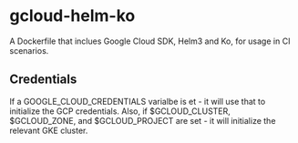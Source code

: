 # gcloud-helm-ko
A Dockerfile that inclues Google Cloud SDK, Helm3 and Ko, for usage in CI scenarios.

## Credentials
If a GOOGLE_CLOUD_CREDENTIALS varialbe is et - it will use that to initialize the GCP credentials.
Also, if $GCLOUD_CLUSTER, $GCLOUD_ZONE, and $GCLOUD_PROJECT are set - it will initialize the relevant GKE cluster.